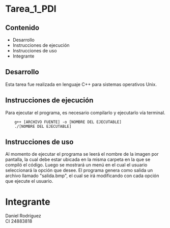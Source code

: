 # Tarea_1_PDI

## Contenido
* Desarrollo
* Instrucciones de ejecución
* Instrucciones de uso
* Integrante
 
## Desarrollo

Esta tarea fue realizada en lenguaje C++ para sistemas operativos Unix.

## Instrucciones de ejecución

Para ejecutar el programa, es necesario compilarlo y ejecutarlo vía terminal.

        g++ [ARCHIVO FUENTE] -o [NOMBRE DEL EJECUTABLE]
        ./[NOMBRE DEL EJECUTABLE]

## Instrucciones de uso

Al momento de ejecutar el programa se leerá el nombre de la imagen por pantalla, 
la cual debe estar ubicada en la misma carpeta en la que se compiló el código.
Luego se mostrará un menú en el cual el usuario seleccionará la opción que desee.
El programa genera como salida un archivo llamado "salida.bmp", el cual se irá
modificando con cada opción que ejecute el usuario.

# Integrante

Daniel Rodríguez<br/>
CI 24883818
